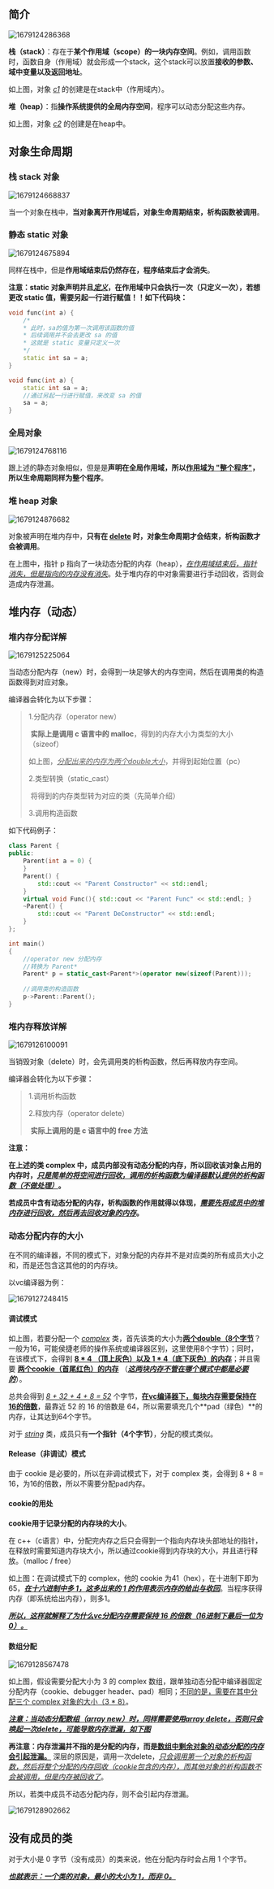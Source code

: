 ## 简介

![1679124286368](image/1679124286368.png)

**栈（stack）**：存在于**某个作用域（scope）的一块内存空间**。例如，调用函数时，函数自身（作用域）就会形成一个stack，这个stack可以放置**接收的参数、域中变量以及返回地址**。

如上图，对象 <u>*c1*</u> 的创建是在stack中（作用域内）。

**堆（heap）**：指**操作系统提供的全局内存空间**，程序可以动态分配这些内存。

如上图，对象 <u>*c2*</u> 的创建是在heap中。

## 对象生命周期

### 栈 stack 对象

![1679124668837](image/1679124668837.png)

当一个对象在栈中，**当对象离开作用域后，对象生命周期结束，析构函数被调用**。

### 静态 static 对象

![1679124675894](image/1679124675894.png)

同样在栈中，但是**作用域结束后仍然存在，程序结束后才会消失**。

**注意：static 对象声明并且<u>*定义*</u>，在作用域中只会执行一次（只定义一次），若想更改 static 值，需要另起一行进行赋值！！如下代码块：**

```c++
void func(int a) {
    /*
    * 此时，sa的值为第一次调用该函数的值
    * 后续调用并不会去更改 sa 的值
    * 这就是 static 变量只定义一次
    */
    static int sa = a;
}
```

```C++
void func(int a) {
    static int sa = a;
    //通过另起一行进行赋值，来改变 sa 的值
    sa = a;
}
```



### 全局对象

![1679124768116](image/1679124768116.png)

跟上述的静态对象相似，但是是**声明在全局作用域，所以<u>作用域为 "整个程序"</u>，所以生命周期同样为整个程序**。

### 堆 heap 对象

![1679124876682](image/1679124876682.png)

对象被声明在堆内存中，**只有在 <u>delete</u> 时，对象生命周期才会结束，析构函数才会被调用**。

在上图中，指针 p 指向了一块动态分配的内存（heap），*<u>在作用域结束后，指针消失，但是指向的内存没有消失</u>*。处于堆内存的中对象需要进行手动回收，否则会造成内存泄漏。

## 堆内存（动态）

### 堆内存分配详解

![1679125225064](image/1679125225064.png)

当动态分配内存（new）时，会得到一块足够大的内存空间，然后在调用类的构造函数得到对应对象。

编译器会转化为以下步骤：

> 1.分配内存（operator new）
>
> ​	**实际上是调用 c 语言中的 malloc**，得到的内存大小为类型的大小（sizeof）
>
> ​	如上图，<u>*分配出来的内存为两个double大小*</u>，并得到起始位置（pc）
>
> 2.类型转换（static_cast）
>
> ​	将得到的内存类型转为对应的类（先简单介绍）
>
> 3.调用构造函数

如下代码例子：

```C++
class Parent {
public:
	Parent(int a = 0) {
	}
	Parent() {
		std::cout << "Parent Constructor" << std::endl;
	}
	virtual void Func(){ std::cout << "Parent Func" << std::endl; }
	~Parent() {
		std::cout << "Parent DeConstructor" << std::endl;
	}
};

int main()
{
    //operator new 分配内存
    //转换为 Parent*
	Parent* p = static_cast<Parent*>(operator new(sizeof(Parent)));
    
    //调用类的构造函数
	p->Parent::Parent();
}
```

### 堆内存释放详解

![1679126100091](image/1679126100091.png)

当销毁对象（delete）时，会先调用类的析构函数，然后再释放内存空间。

编译器会转化为以下步骤：

> 1.调用析构函数
>
> 2.释放内存（operator delete）
>
> ​	**实际上调用的是 c 语言中的 free 方法**

**注意：**

**在上述的类 complex 中，成员内部没有动态分配的内存，所以回收该对象占用的内存时，<u>*只是简单的将空间进行回收，调用的析构函数为编译器默认提供的析构函数（不做处理）*</u>。**

**若成员中含有动态分配的内存，析构函数的作用就得以体现，<u>*需要先将成员中的堆内存进行回收，然后再去回收对象的内存*</u>。**

### 动态分配内存的大小

在不同的编译器，不同的模式下，对象分配的内存并不是对应类的所有成员大小之和，而是还包含这其他的的内存块。

以vc编译器为例：

![1679127248415](image/1679127248415.png)

#### 调试模式

如上图，若要分配一个 <u>*complex*</u> 类，首先该类的大小为<u>**两个double（8个字节**</u>？一般为16，可能侯捷老师的操作系统或编译器区别，这里使用8个字节）；同时，在该模式下，会得到 **<u>8 * 4 （顶上灰色）以及 1 * 4（底下灰色）的内存</u>**；并且需要 **<u>两个cookie（首尾红色）的内存</u>** （<u>***这两块内存不管在哪个模式中都是必要的***</u>）。

总共会得到 <u>*8 + 32 + 4 + 8 = 52*</u> 个字节，**<u>在vc编译器下，每块内存需要保持在16的倍数</u>**，最靠近 52 的 16 的倍数是 64，所以需要填充几个**pad（绿色）**的内存，让其达到64个字节。

对于 <u>*string*</u> 类，成员只有**一个指针（4个字节）**，分配的模式类似。

#### Release（非调试）模式

由于 cookie 是必要的，所以在非调试模式下，对于 complex 类，会得到 8 + 8 = 16，为16的倍数，所以不需要分配pad内存。

#### cookie的用处

**cookie用于记录分配的内存块的大小**。

在 c++（c语言）中，分配完内存之后只会得到一个指向内存块头部地址的指针，在释放时需要知道内存块大小，所以通过cookie得到内存块的大小，并且进行释放。（malloc / free）

如上图：在调试模式下的 complex，他的 cookie 为41（hex），在十进制下即为65，<u>***在十六进制中多 1，这多出来的 1 的作用表示内存的给出与收回***</u>。当程序获得内存（即系统给出内存），则多1。

<u>***所以，这样就解释了为什么vc分配内存需要保持 16 的倍数（16进制下最后一位为0）。***</u>

#### 数组分配

![1679128567478](image/1679128567478.png)

如上图，假设需要分配大小为 3 的 complex 数组，跟单独动态分配中编译器固定分配内存（cookie、debugger header、pad）相同；<u>不同的是，需要在其中分配三个 complex 对象的大小（3 * 8）</u>。

<u>***注意：当动态分配数组（array new）时，同样需要使用array delete，否则只会唤起一次delete，可能导致内存泄漏，如下图***</u>

**再注意：内存泄漏并不指的是分配的内存，而是<u>数组中剩余对象的*动态分配的内存*会引起泄漏。</u>** 深层的原因是，调用一次delete，<u>*只会调用第一个对象的析构函数，然后将整个分配的内存回收（cookie包含的内存），而其他对象的析构函数不会被调用，但是内存被回收了*</u>。

所以，若类中成员不动态分配内存，则不会引起内存泄漏。

![1679128902662](image/1679128902662.png)

## 没有成员的类

对于大小是 0 字节（没有成员）的类来说，他在分配内存时会占用 1 个字节。

<u>***也就表示：一个类的对象，最小的大小为 1，而非 0。***</u>

